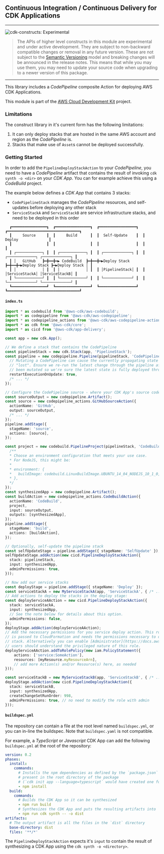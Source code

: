 ## Continuous Integration / Continuous Delivery for CDK Applications
<!--BEGIN STABILITY BANNER-->
---

![cdk-constructs: Experimental](https://img.shields.io/badge/cdk--constructs-experimental-important.svg?style=for-the-badge)

> The APIs of higher level constructs in this module are experimental and under active development. They are subject to non-backward compatible changes or removal in any future version. These are not subject to the [Semantic Versioning](https://semver.org/) model and breaking changes will be announced in the release notes. This means that while you may use them, you may need to update your source code when upgrading to a newer version of this package.

---
<!--END STABILITY BANNER-->

This library includes a *CodePipeline* composite Action for deploying AWS CDK Applications.

This module is part of the [AWS Cloud Development Kit](https://github.com/aws/aws-cdk) project.

### Limitations
The construct library in it's current form has the following limitations:
1. It can only deploy stacks that are hosted in the same AWS account and region as the *CodePipeline* is.
2. Stacks that make use of `Asset`s cannot be deployed successfully.

### Getting Started
In order to add the `PipelineDeployStackAction` to your *CodePipeline*, you need to have a *CodePipeline* artifact that
contains the result of invoking `cdk synth -o <dir>` on your *CDK App*. You can for example achieve this using a
*CodeBuild* project.

The example below defines a *CDK App* that contains 3 stacks:
* `CodePipelineStack` manages the *CodePipeline* resources, and self-updates before deploying any other stack
* `ServiceStackA` and `ServiceStackB` are service infrastructure stacks, and need to be deployed in this order

```
  ┏━━━━━━━━━━━━━━━━┓  ┏━━━━━━━━━━━━━━━━┓  ┏━━━━━━━━━━━━━━━━━┓  ┏━━━━━━━━━━━━━━━━━━━━━━━━━━━━━━━━━┓
  ┃     Source     ┃  ┃     Build      ┃  ┃  Self-Update    ┃  ┃             Deploy              ┃
  ┃                ┃  ┃                ┃  ┃                 ┃  ┃                                 ┃
  ┃ ┌────────────┐ ┃  ┃ ┌────────────┐ ┃  ┃ ┌─────────────┐ ┃  ┃ ┌─────────────┐ ┌─────────────┐ ┃
  ┃ │   GitHub   ┣━╋━━╋━▶ CodeBuild  ┣━╋━━╋━▶Deploy Stack ┣━╋━━╋━▶Deploy Stack ┣━▶Deploy Stack │ ┃
  ┃ │            │ ┃  ┃ │            │ ┃  ┃ │PipelineStack│ ┃  ┃ │ServiceStackA│ │ServiceStackB│ ┃
  ┃ └────────────┘ ┃  ┃ └────────────┘ ┃  ┃ └─────────────┘ ┃  ┃ └─────────────┘ └─────────────┘ ┃
  ┗━━━━━━━━━━━━━━━━┛  ┗━━━━━━━━━━━━━━━━┛  ┗━━━━━━━━━━━━━━━━━┛  ┗━━━━━━━━━━━━━━━━━━━━━━━━━━━━━━━━━┛
```

#### `index.ts`

```typescript
import * as codebuild from '@aws-cdk/aws-codebuild';
import * as codepipeline from '@aws-cdk/aws-codepipeline';
import * as codepipeline_actions from '@aws-cdk/aws-codepipeline-actions';
import * as cdk from '@aws-cdk/core';
import * as cicd from '@aws-cdk/app-delivery';

const app = new cdk.App();

// We define a stack that contains the CodePipeline
const pipelineStack = new cdk.Stack(app, 'PipelineStack');
const pipeline = new codepipeline.Pipeline(pipelineStack, 'CodePipeline', {
  // Mutating a CodePipeline can cause the currently propagating state to be
  // "lost". Ensure we re-run the latest change through the pipeline after it's
  // been mutated so we're sure the latest state is fully deployed through.
  restartExecutionOnUpdate: true,
  /* ... */
});

// Configure the CodePipeline source - where your CDK App's source code is hosted
const sourceOutput = new codepipeline.Artifact();
const source = new codepipeline_actions.GitHubSourceAction({
  actionName: 'GitHub',
  output: sourceOutput,
  /* ... */
});
pipeline.addStage({
  stageName: 'source',
  actions: [source],
});

const project = new codebuild.PipelineProject(pipelineStack, 'CodeBuild', {
  /**
  * Choose an environment configuration that meets your use case.
  * For NodeJS, this might be:
  *
  * environment: {
  *   buildImage: codebuild.LinuxBuildImage.UBUNTU_14_04_NODEJS_10_1_0,
  * },
  */
});
const synthesizedApp = new codepipeline.Artifact();
const buildAction = new codepipeline_actions.CodeBuildAction({
  actionName: 'CodeBuild',
  project,
  input: sourceOutput,
  outputs: [synthesizedApp],
});
pipeline.addStage({
  stageName: 'build',
  actions: [buildAction],
});

// Optionally, self-update the pipeline stack
const selfUpdateStage = pipeline.addStage({ stageName: 'SelfUpdate' });
selfUpdateStage.addAction(new cicd.PipelineDeployStackAction({
  stack: pipelineStack,
  input: synthesizedApp,
  adminPermissions: true,
}));

// Now add our service stacks
const deployStage = pipeline.addStage({ stageName: 'Deploy' });
const serviceStackA = new MyServiceStackA(app, 'ServiceStackA', { /* ... */ });
// Add actions to deploy the stacks in the deploy stage:
const deployServiceAAction = new cicd.PipelineDeployStackAction({
  stack: serviceStackA,
  input: synthesizedApp,
  // See the note below for details about this option.
  adminPermissions: false,
});
deployStage.addAction(deployServiceAAction);
// Add the necessary permissions for you service deploy action. This role is
// is passed to CloudFormation and needs the permissions necessary to deploy
// stack. Alternatively you can enable [Administrator](https://docs.aws.amazon.com/IAM/latest/UserGuide/access_policies_job-functions.html#jf_administrator) permissions above,
// users should understand the privileged nature of this role.
deployServiceAAction.addToRolePolicy(new iam.PolicyStatement({
    actions: ['service:SomeAction'],
    resources: [myResource.myResourceArn],
    // add more Action(s) and/or Resource(s) here, as needed
}));

const serviceStackB = new MyServiceStackB(app, 'ServiceStackB', { /* ... */ });
deployStage.addAction(new cicd.PipelineDeployStackAction({
  stack: serviceStackB,
  input: synthesizedApp,
  createChangeSetRunOrder: 998,
  adminPermissions: true, // no need to modify the role with admin
}));
```

#### `buildspec.yml`
The repository can contain a file at the root level named `buildspec.yml`, or
you can in-line the buildspec. Note that `buildspec.yaml` is not compatible.

For example, a *TypeScript* or *Javascript* CDK App can add the following `buildspec.yml`
at the root of the repository:

```yml
version: 0.2
phases:
  install:
    commands:
      # Installs the npm dependencies as defined by the `package.json` file
      # present in the root directory of the package
      # (`cdk init app --language=typescript` would have created one for you)
      - npm install
  build:
    commands:
      # Builds the CDK App so it can be synthesized
      - npm run build
      # Synthesizes the CDK App and puts the resulting artifacts into `dist`
      - npm run cdk synth -- -o dist
artifacts:
  # The output artifact is all the files in the `dist` directory
  base-directory: dist
  files: '**/*'
```

The `PipelineDeployStackAction` expects it's `input` to contain the result of
synthesizing a CDK App using the `cdk synth -o <directory>`.


